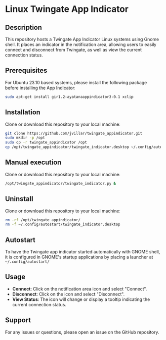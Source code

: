 # Linux Twingate App Indicator 

## Description
This repository hosts a Twingate App Indicator Linux systems using Gnome shell. It places an indicator in the notification area, allowing users to easily connect and disconnect from Twingate, as well as view the current connection status.

## Prerequisites
For Ubuntu 23.10 based systems, please install the following package before installing the App Indicator:
```sh
sudo apt-get install gir1.2-ayatanaappindicator3-0.1 xclip
```

## Installation

Clone or download this repository to your local machine:
   ```sh
   git clone https://github.com/jvillar/twingate_appindicator.git
   sudo mkdir -p /opt
   sudo cp -r twingate_appindicator /opt
   cp /opt/twingate_appindicator/twingate_indicator.desktop ~/.config/autostart
   ```

## Manual execution

Clone or download this repository to your local machine:
   ```sh
   /opt/twingate_appindicator/twingate_indicator.py &
   ```

## Uninstall

Clone or download this repository to your local machine:
   ```sh
   rm -rf /opt/twingate_appindicator/
   rm -f ~/.config/autostart/twingate_indicator.desktop
   ```
##  Autostart
To have the Twingate app indicator started automatically with GNOME shell, it is configured in GNOME's startup applications by placing a launcher at  `~/.config/autostart/`

## Usage
- **Connect**: Click on the notification area icon and select "Connect".
- **Disconnect**: Click on the icon and select "Disconnect".
- **View Status**: The icon will change or display a tooltip indicating the current connection status.

## Support
For any issues or questions, please open an issue on the GitHub repository.


